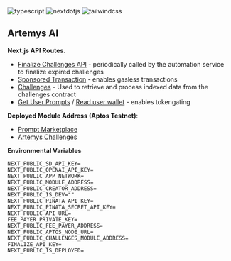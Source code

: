 <div align="">
    <img src="https://img.shields.io/badge/-TypeScript-black?style=for-the-badge&logoColor=white&logo=typescript&color=3178C6" alt="typescript" />
    <img src="https://img.shields.io/badge/-Next_JS-black?style=for-the-badge&logoColor=white&logo=nextdotjs&color=000000" alt="nextdotjs" />
    <img src="https://img.shields.io/badge/-Tailwind_CSS-black?style=for-the-badge&logoColor=white&logo=tailwindcss&color=06B6D4" alt="tailwindcss" />
  </div>


## Artemys AI

**Next.js API Routes**.
- [Finalize Challenges API](https://github.com/Artemys-Aptos/frontend/blob/main/pages/api/admin/batch-finalize-challenges.ts) - periodically called by the automation service to finalize expired challenges
- [Sponsored Transaction](https://github.com/Artemys-Aptos/frontend/blob/main/pages/api/sponsor-transaction.ts) - enables gasless transactions
- [Challenges](https://github.com/Artemys-Aptos/frontend/tree/main/pages/api/challenges) - Used to retrieve and process indexed data from the challenges contract
- [Get User Prompts](https://github.com/Artemys-Aptos/frontend/blob/main/pages/api/my-creations/getUserPrompts.ts) / [Read user wallet](https://github.com/Artemys-Aptos/frontend/blob/main/utils/aptos/checkTokenAccess.ts) - enables tokengating

**Deployed Module Address (Aptos Testnet)**:
- [Prompt Marketplace](https://explorer.aptoslabs.com/object/0xcaf438fc7f38cb9f8b5fe423c0a5875b3bbb30b30cf83b0194d4f17d856eb345?network=testnet)
- [Artemys Challenges](https://explorer.aptoslabs.com/object/0xbb455c6ac85d5cecf812ac09b5275db20cdb9228f401b573c085d92c2b9fe2a5?network=testnet)


**Environmental Variables**
```NEXT_PUBLIC_PROJECT_ID=
NEXT_PUBLIC_SD_API_KEY=
NEXT_PUBLIC_OPENAI_API_KEY=
NEXT_PUBLIC_APP_NETWORK=
NEXT_PUBLIC_MODULE_ADDRESS=
NEXT_PUBLIC_CREATOR_ADDRESS=
NEXT_PUBLIC_IS_DEV=""
NEXT_PUBLIC_PINATA_API_KEY=
NEXT_PUBLIC_PINATA_SECRET_API_KEY=
NEXT_PUBLIC_API_URL=
FEE_PAYER_PRIVATE_KEY=
NEXT_PUBLIC_FEE_PAYER_ADDRESS=
NEXT_PUBLIC_APTOS_NODE_URL=
NEXT_PUBLIC_CHALLENGES_MODULE_ADDRESS=
FINALIZE_API_KEY=
NEXT_PUBLIC_IS_DEPLOYED=
```
